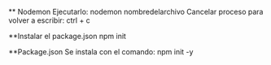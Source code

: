 ** Nodemon
Ejecutarlo: nodemon nombredelarchivo
Cancelar proceso para volver a escribir: ctrl + c

**Instalar el package.json
npm init

**Package.json 
Se instala con el comando: npm init -y